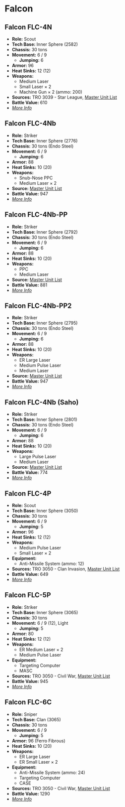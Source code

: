 # Falcon
## Falcon FLC-4N
- **Role:** Scout
- **Tech Base:** Inner Sphere (2582)
- **Chassis:** 30 tons
- **Movement:** 6 / 9
  - **Jumping:** 6
- **Armor:** 96
- **Heat Sinks:** 12 (12)
- **Weapons:**
  - Medium Laser
  - Small Laser × 2
  - Machine Gun × 2 (ammo: 200)
- **Sources:** TRO 3039 - Star League, [Master Unit List](http://masterunitlist.info/Unit/Details/1022/falcon-flc-4n)
- **Battle Value:** 610
- [*More Info*](falcon/falcon_flc-4n.md)

## Falcon FLC-4Nb
- **Role:** Striker
- **Tech Base:** Inner Sphere (2776)
- **Chassis:** 30 tons (Endo Steel)
- **Movement:** 6 / 9
  - **Jumping:** 6
- **Armor:** 88
- **Heat Sinks:** 10 (20)
- **Weapons:**
  - Snub-Nose PPC
  - Medium Laser × 2
- **Source:** [Master Unit List](http://masterunitlist.info/Unit/Details/1023/falcon-flc-4nb)
- **Battle Value:** 947
- [*More Info*](falcon/falcon_flc-4nb.md)

## Falcon FLC-4Nb-PP
- **Role:** Striker
- **Tech Base:** Inner Sphere (2792)
- **Chassis:** 30 tons (Endo Steel)
- **Movement:** 6 / 9
  - **Jumping:** 6
- **Armor:** 88
- **Heat Sinks:** 10 (20)
- **Weapons:**
  - PPC
  - Medium Laser
- **Source:** [Master Unit List](http://masterunitlist.info/Unit/Details/1025/falcon-flc-4nb-pp)
- **Battle Value:** 881
- [*More Info*](falcon/falcon_flc-4nb-pp.md)

## Falcon FLC-4Nb-PP2
- **Role:** Striker
- **Tech Base:** Inner Sphere (2795)
- **Chassis:** 30 tons (Endo Steel)
- **Movement:** 6 / 9
  - **Jumping:** 6
- **Armor:** 88
- **Heat Sinks:** 10 (20)
- **Weapons:**
  - ER Large Laser
  - Medium Pulse Laser
  - Medium Laser
- **Source:** [Master Unit List](http://masterunitlist.info/Unit/Details/1026/falcon-flc-4nb-pp2)
- **Battle Value:** 947
- [*More Info*](falcon/falcon_flc-4nb-pp2.md)

## Falcon FLC-4Nb (Saho)
- **Role:** Striker
- **Tech Base:** Inner Sphere (2801)
- **Chassis:** 30 tons (Endo Steel)
- **Movement:** 6 / 9
  - **Jumping:** 6
- **Armor:** 88
- **Heat Sinks:** 10 (20)
- **Weapons:**
  - Large Pulse Laser
  - Medium Laser
- **Source:** [Master Unit List](http://masterunitlist.info/Unit/Details/1024/falcon-flc-4nb-saho)
- **Battle Value:** 774
- [*More Info*](falcon/falcon_flc-4nb_saho.md)

## Falcon FLC-4P
- **Role:** Scout
- **Tech Base:** Inner Sphere (3050)
- **Chassis:** 30 tons
- **Movement:** 6 / 9
  - **Jumping:** 5
- **Armor:** 96
- **Heat Sinks:** 12 (12)
- **Weapons:**
  - Medium Pulse Laser
  - Small Laser × 2
- **Equipment:**
  - Anti-Missile System (ammo: 12)
- **Sources:** TRO 3050 - Clan Invasion, [Master Unit List](http://masterunitlist.info/Unit/Details/1027/falcon-flc-4p)
- **Battle Value:** 649
- [*More Info*](falcon/falcon_flc-4p.md)

## Falcon FLC-5P
- **Role:** Striker
- **Tech Base:** Inner Sphere (3065)
- **Chassis:** 30 tons
- **Movement:** 6 / 9 (12), Light
  - **Jumping:** 5
- **Armor:** 80
- **Heat Sinks:** 12 (12)
- **Weapons:**
  - ER Medium Laser × 2
  - Medium Pulse Laser
- **Equipment:**
  - Targeting Computer
  - MASC
- **Sources:** TRO 3050 - Civil War, [Master Unit List](http://masterunitlist.info/Unit/Details/1028/falcon-flc-5p)
- **Battle Value:** 945
- [*More Info*](falcon/falcon_flc-5p.md)

## Falcon FLC-6C
- **Role:** Sniper
- **Tech Base:** Clan (3065)
- **Chassis:** 30 tons
- **Movement:** 6 / 9
  - **Jumping:** 5
- **Armor:** 96 (Ferro Fibrous)
- **Heat Sinks:** 10 (20)
- **Weapons:**
  - ER Large Laser
  - ER Small Laser × 2
- **Equipment:**
  - Anti-Missile System (ammo: 24)
  - Targeting Computer
  - CASE
- **Sources:** TRO 3050 - Civil War, [Master Unit List](http://masterunitlist.info/Unit/Details/1029/falcon-flc-6c)
- **Battle Value:** 1290
- [*More Info*](falcon/falcon_flc-6c.md)

